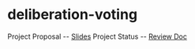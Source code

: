 # deliberation-voting
Project Proposal -- [Slides](https://docs.google.com/presentation/d/1EJMewxdCCkBh40YLsPXSBSp1_-U-FL5EWZZ1uma__IM/edit#slide=id.p)
Project Status -- [Review Doc](https://docs.google.com/document/d/1P1YsuwrSSWkcYE8dMjbiGs2FLlwtUSTLTGrvyb74IZM/edit)
